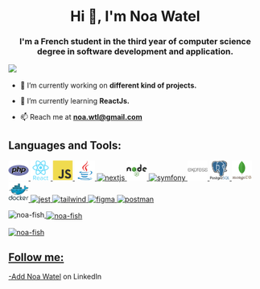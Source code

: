 <h1 align="center">Hi 👋, I'm Noa Watel</h1>

<h3 align="center">I'm a French student in the third year of computer science degree in software development and application.</h3>

![](https://komarev.com/ghpvc/?username=noa-fish&label=PROFILE+VIEWS)

- 🔭 I’m currently working on **different kind of projects.**

- 🌱 I’m currently learning **ReactJs.**

- 📫 Reach me at **noa.wtl@gmail.com**

<h2 align="left">Languages and Tools:</h2>

<p align="left"> <a href="https://www.cprogramming.com/" target="_blank" rel="noreferrer"> 

<p align="left">
  <img src="https://raw.githubusercontent.com/devicons/devicon/master/icons/php/php-original.svg" alt="php" width="40" height="40"/>
  <img src="https://raw.githubusercontent.com/devicons/devicon/master/icons/react/react-original-wordmark.svg" alt="react" width="40" height="40"/>
  <img src="https://raw.githubusercontent.com/devicons/devicon/master/icons/javascript/javascript-original.svg" alt="javascript" width="40" height="40"/>
  <img src="https://raw.githubusercontent.com/devicons/devicon/master/icons/java/java-original.svg" alt="java" width="40" height="40"/>
 


  <img src="https://cdn.worldvectorlogo.com/logos/nextjs-2.svg" alt="nextjs" width="40" height="40"/>
  <img src="https://raw.githubusercontent.com/devicons/devicon/master/icons/nodejs/nodejs-original-wordmark.svg" alt="nodejs" width="40" height="40"/>
  <img src="https://symfony.com/logos/symfony_black_03.svg" alt="symfony" width="40" height="40"/>
  <img src="https://raw.githubusercontent.com/devicons/devicon/master/icons/express/express-original-wordmark.svg" alt="express" width="40" height="40"/>

  <img src="https://raw.githubusercontent.com/devicons/devicon/master/icons/postgresql/postgresql-original-wordmark.svg" alt="postgresql" width="40" height="40"/>
  <img src="https://raw.githubusercontent.com/devicons/devicon/master/icons/mongodb/mongodb-original-wordmark.svg" alt="mongodb" width="40" height="40"/>
  <img src="https://raw.githubusercontent.com/devicons/devicon/master/icons/docker/docker-original-wordmark.svg" alt="docker" width="40" height="40"/>

  
  <img src="https://www.vectorlogo.zone/logos/jestjsio/jestjsio-icon.svg" alt="jest" width="40" height="40"/>

 
  <img src="https://www.vectorlogo.zone/logos/tailwindcss/tailwindcss-icon.svg" alt="tailwind" width="40" height="40"/>
  <img src="https://www.vectorlogo.zone/logos/figma/figma-icon.svg" alt="figma" width="40" height="40"/>

  <img src="https://www.vectorlogo.zone/logos/getpostman/getpostman-icon.svg" alt="postman" width="40" height="40"/>

  


 
  
  
</p>


<p><img align="left" src="https://github-readme-stats.vercel.app/api/top-langs?username=noa-fish&show_icons=true&locale=en&layout=compact" alt="noa-fish" /></p>

<p>&nbsp;<img align="center" src="https://github-readme-stats.vercel.app/api?username=noa-fish&show_icons=true&locale=en" alt="noa-fish" /></p>

<p><img align="center" src="https://github-readme-streak-stats.herokuapp.com/?user=noa-fish&show_icons=true&locale=en&layout=compact" alt="noa-fish" /></p>

<h2 align="left">Follow me:</h2>


-Add <a href="https://www.linkedin.com/in/noa-watel/"> Noa Watel</a> on LinkedIn







